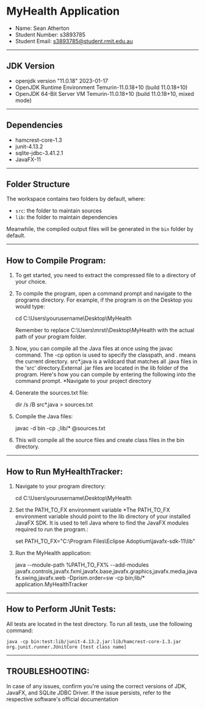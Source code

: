 # MyHealth Application

- Name: Sean Atherton
- Student Number: s3893785
- Student Email: s3893785@student.rmit.edu.au

--------------
## JDK Version

- openjdk version "11.0.18" 2023-01-17
- OpenJDK Runtime Environment Temurin-11.0.18+10 (build 11.0.18+10)
- OpenJDK 64-Bit Server VM Temurin-11.0.18+10 (build 11.0.18+10, mixed mode)

---------------
## Dependencies

- hamcrest-core-1.3
- junit-4.13.2
- sqlite-jdbc-3.41.2.1
- JavaFX-11

-------------------
## Folder Structure

The workspace contains two folders by default, where:

- `src`: the folder to maintain sources
- `lib`: the folder to maintain dependencies

Meanwhile, the compiled output files will be generated in the `bin` folder by default.

--------------------------
## How to Compile Program:

1. To get started, you need to extract the compressed file to a directory of your choice.
2. To compile the program, open a command prompt and navigate to the programs directory. For example, if the program is on the Desktop you would type:

    cd C:\Users\yourusername\Desktop\MyHealth

    Remember to replace C:\Users\mrsti\Desktop\MyHealth with the actual path of your program folder.
4. Now, you can compile all the Java files at once using the javac command. The -cp option is used to specify the classpath, and . means the current directory. src\*.java is a wildcard that matches all .java files in the 'src' directory.External .jar files are located in the lib folder of the program. Here's how you can compile by entering the following into the command prompt. *Navigate to your project directory

5. Generate the sources.txt file:

    dir /s /B src\*.java > sources.txt

6. Compile the Java files:

    javac -d bin -cp .;lib/* @sources.txt

7. This will compile all the source files and create class files in the bin directory.

------------------------------
## How to Run MyHealthTracker:

1. Navigate to your program directory:

   cd C:\Users\yourusername\Desktop\MyHealth

2. Set the PATH_TO_FX environment variable *The PATH_TO_FX environment variable should point to the lib directory of your installed JavaFX SDK. It is used to tell Java where to find the JavaFX modules required to run the program.:

    set PATH_TO_FX="C:\Program Files\Eclipse Adoptium\javafx-sdk-11\lib"

3. Run the MyHealth application:

    java --module-path %PATH_TO_FX% --add-modules javafx.controls,javafx.fxml,javafx.base,javafx.graphics,javafx.media,javafx.swing,javafx.web -Dprism.order=sw -cp bin;lib/* application.MyHealthTracker

------------------------------
## How to Perform JUnit Tests:

All tests are located in the test directory. To run all tests, use the following command:

    java -cp bin:test:lib/junit-4.13.2.jar:lib/hamcrest-core-1.3.jar org.junit.runner.JUnitCore [test class name]

----------------
## TROUBLESHOOTING:

In case of any issues, confirm you're using the correct versions of JDK, JavaFX, and SQLite JDBC Driver. If the issue persists, refer to the respective software's official documentation